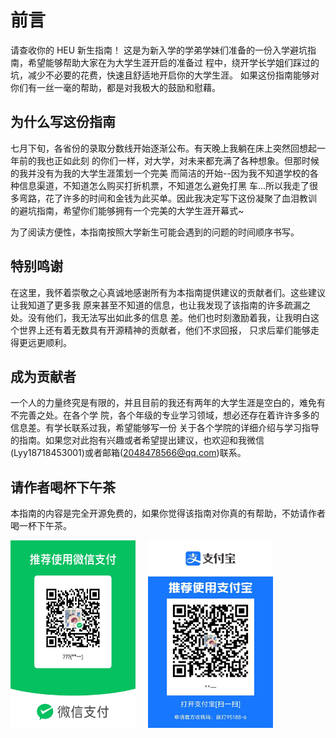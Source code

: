 # **前言**
 请查收你的 HEU 新生指南！
 这是为新入学的学弟学妹们准备的一份入学避坑指南，希望能够帮助大家在为大学生涯开启的准备过
 程中，绕开学长学姐们踩过的坑，减少不必要的花费，快速且舒适地开启你的大学生涯。
 如果这份指南能够对你们有一丝一毫的帮助，都是对我极大的鼓励和慰藉。

## **为什么写这份指南**
 七月下旬，各省份的录取分数线开始逐渐公布。有天晚上我躺在床上突然回想起一年前的我也正如此刻
 的你们一样，对大学，对未来都充满了各种想象。但那时候的我并没有为我的大学生涯策划一个完美
 而简洁的开始--因为我不知道学校的各种信息渠道，不知道怎么购买打折机票，不知道怎么避免打黑
 车...所以我走了很多弯路，花了许多的时间和金钱为此买单。因此我决定写下这份凝聚了血泪教训
 的避坑指南，希望你们能够拥有一个完美的大学生涯开幕式~

 为了阅读方便性，本指南按照大学新生可能会遇到的问题的时间顺序书写。


## **特别鸣谢**
 在这里，我怀着崇敬之心真诚地感谢所有为本指南提供建议的贡献者们。这些建议让我知道了更多我
 原来甚至不知道的信息，也让我发现了该指南的许多疏漏之处。没有他们，我无法写出如此多的信息
 差。他们也时刻激励着我，让我明白这个世界上还有着无数具有开源精神的贡献者，他们不求回报，
 只求后辈们能够走得更远更顺利。

## **成为贡献者**
 一个人的力量终究是有限的，并且目前的我还有两年的大学生涯是空白的，难免有不完善之处。在各个学
 院，各个年级的专业学习领域，想必还存在着许许多多的信息差。有学长联系过我，希望能够写一份
 关于各个学院的详细介绍与学习指导的指南。如果您对此抱有兴趣或者希望提出建议，也欢迎和我微信
 (Lyy18718453001)或者邮箱(2048478566@qq.com)联系。

## **请作者喝杯下午茶**
 本指南的内容是完全开源免费的，如果你觉得该指南对你真的有帮助，不妨请作者喝一杯下午茶。 
 <!-- 设置两张图片并排显示，并设置间距 -->
 <div style="display: flex; gap: 20px;"> 
    <img src="images/Wechat.jpg" alt="Wechat" width="200" height="300"> 
    <img src="images/Payalbb.jpg" alt="Payalbb" width="200" height="300">
 </div>



